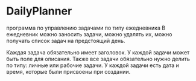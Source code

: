 # DailyPlanner
программа по управлению задачами по типу ежедневника
В ежедневник можно заносить задачи, можно удалять их, можно получать список задач на предстоящий день. 

Каждая задача обязательно имеет заголовок. 
У каждой задачи может быть поле для описания. 
Также все задачи обязательно нужно делить по типу: личные или рабочие задачи. 
У каждой задачи есть дата и время, которые были присвоены при создании.

